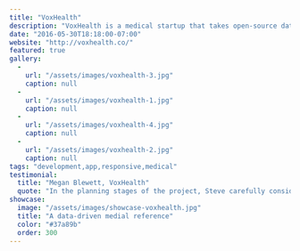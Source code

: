 ```yaml
---
title: "VoxHealth"
description: "VoxHealth is a medical startup that takes open-source data from the CDC, visualizes it, and combines the information with personal stories of people living with different medical conditions. I designed and developed a responsive marketing site and web application based on their existing PHP framework."
date: "2016-05-30T18:18:00-07:00"
website: "http://voxhealth.co/"
featured: true
gallery:
  -
    url: "/assets/images/voxhealth-3.jpg"
    caption: null
  -
    url: "/assets/images/voxhealth-1.jpg"
    caption: null
  -
    url: "/assets/images/voxhealth-4.jpg"
    caption: null
  -
    url: "/assets/images/voxhealth-2.jpg"
    caption: null
tags: "development,app,responsive,medical"
testimonial:
  title: "Megan Blewett, VoxHealth"
  quote: "In the planning stages of the project, Steve carefully considered our design criteria and provided helpful and honest feedback. He then implemented our changes in a short period of time. Now we regularly receive compliments on the site’s design."
showcase:
  image: "/assets/images/showcase-voxhealth.jpg"
  title: "A data-driven medial reference"
  color: "#37a89b"
  order: 300
---
```

